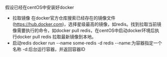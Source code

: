 
假设已经在centOS中安装好docker

- 拉取镜像
  在docker官方仓库搜索已经存在的镜像文件(https://hub.docker.com)，选择星级最高的镜像，如redis。找到拉取当前镜像需要执行的命令，如docker pull redis，在centOS中启动docker环境后执行docker pull redis 拉取最新镜像到本地。
- 启动redis
  docker run --name some-redis -d redis
  --name:为容器指定一个名称
  -d:后台运行容器，并返回容器ID